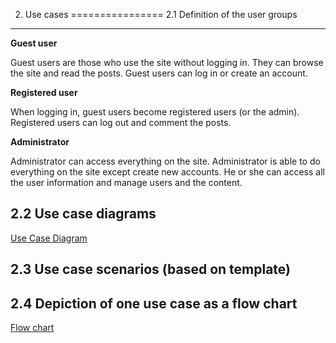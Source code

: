 2. Use cases
================
2.1 Definition of the user groups
--------------------------

**Guest user**

Guest users are those who use the site without logging in. 
They can browse the site and read the posts. Guest users can log in or create an account.

**Registered user**

When logging in, guest users become registered users (or the admin). 
Registered users can log out and comment the posts.

**Administrator**

Administrator can access everything on the site. Administrator is able
to do everything on the site except create new accounts. He or she can access all the user information and manage users and the content.


2.2 Use case diagrams
-------------------------

[Use Case Diagram](https://users.metropolia.fi/~susannrk/usecase2.png)

2.3 Use case scenarios (based on template)
---------------------------

2.4 Depiction of one use case as a flow chart
-----------------------
[Flow chart](https://users.metropolia.fi/~susannrk/flowchart.png)
